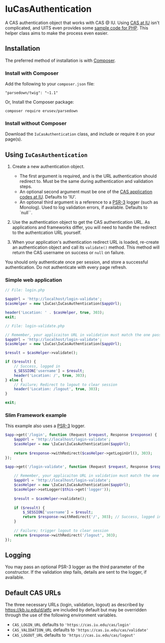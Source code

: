 # IuCasAuthentication
A CAS authentication object that works with CAS @ IU. Using [CAS at IU](https://kb.iu.edu/d/atfc) isn't complicated, and UITS even provides some [sample code for PHP](https://kb.iu.edu/d/bfru). This helper class aims to make the process even easier.

## Installation

The preferred method of installation is with [Composer](https://getcomposer.org).

### Install with Composer
Add the following to your `composer.json` file:
```
"parsedown/twig": "~1.1"
```

Or, Install the Composer package:
```
composer require erusev/parsedown
```

### Install without Composer

Download the `IuCasAuthentication` class, and include or require it on your page(s).

## Using `IuCasAuthentication`

1. Create a new authentication object.

   * The first argument is required, and is the URL authentication should redirect to. Must be the same during authentication and validation steps.
   * An optional second argument must be one of the [CAS application codes at IU](https://kb.iu.edu/d/alqm). Defaults to 'IU'.
   * An optional third argument is a reference to a [PSR-3][psr3] logger (such as Monolog). Used to log validation errors, if available. Defaults to `null``.

2. Use the authentication object to get the CAS authentication URL. As applications and frameworks differ, you will need to handle the redirect to the authentcation URL yourself.

3. When your application's authentication redirect URL is loaded, re-create an authentication object and call its `validate()` method. This method will return the CAS username on success or `null` on failure.

You should only authenticate once per session, and store a successful authentication. Do not authenticate with every page refresh.

[psr3]: https://www.php-fig.org/psr/psr-3/

### Simple web application

```php
// File: login.php

$appUrl = 'http://localhost/login-validate';
$casHelper = new \IuCas\IuCasAuthentication($appUrl);

header('Location: ' . $casHelper, true, 303);
exit;
```

```php
// File: login-validate.php

// Remember, your applicaiton URL in validation must match the one passed in the authentication step
$appUrl = 'http://localhost/login-validate';
$casHelper = new \IuCas\IuCasAuthentication($appUrl);

$result = $casHelper->validate();

if ($result) {
    // Success, logged in
    $_SESSION['username'] = $result;
    header('Location: /', true, 303);
} else {
    // Failure; Redirect to logout to clear session
    header('Location: /logout', true, 303);
}

exit;
```

### Slim Framework example

This example also uses a [PSR-3][psr3] logger.

```php
$app->get('/login', function (Request $request, Response $response) {
    $appUrl = 'http://localhost/login-validate';
    $casHelper = new \IuCas\IuCasAuthentication($appUrl);
    
    return $response->withRedirect($casHelper->getLoginUrl(), 303);
});

$app->get('/login-validate', function (Request $request, Response $response) {
    
    // Remember, your applicaiton URL in validation must match the one passed in the authentication step
    $appUrl = 'http://localhost/login-validate';
    $casHelper = new \IuCas\IuCasAuthentication($appUrl);
    $casHelper->setLogger($this->get('logger'));
    
    $result = $casHelper->validate();
    
    if ($result) {
        $_SESSION['username'] = $result;
        return $response->withRedirect('/', 303); // Success, logged in
    }
    
    // Failure; trigger logout to clear session
    return $response->withRedirect('/logout', 303);
});

```

## Logging

You may pass an optional PSR-3 logger as the third parameter of the constructor. If the validation step fails, details are sent to the logger, if available.

## Default CAS URLs

The three necessary URLs (login, validation, logout) as described by https://kb.iu.edu/d/atfc are included by default
but may be overridden through the use of the following environment variables.

* `CAS_LOGIN_URL` defaults to `'https://cas.iu.edu/cas/login'`
* `CAS_VALIDATION_URL` defaults to `'https://cas.iu.edu/cas/validate'`
* `CAS_LOGOUT_URL` defaults to `'https://cas.iu.edu/cas/logout'`
